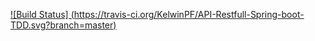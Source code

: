 [![Build Status] (https://travis-ci.org/KelwinPF/API-Restfull-Spring-boot-TDD.svg?branch=master)](https://travis-ci.org/KelwinPF/API-Restfull-Spring-boot-TDD)